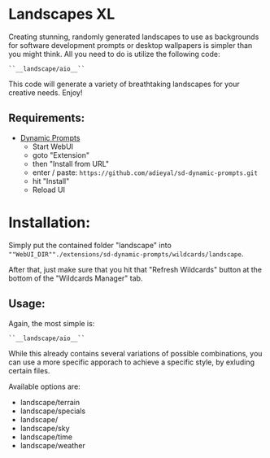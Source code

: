 # Landscapes XL


Creating stunning, randomly generated landscapes to use as backgrounds for software development prompts or desktop wallpapers is simpler than you might think. All you need to do is utilize the following code:

	``__landscape/aio__``

This code will generate a variety of breathtaking landscapes for your creative needs. Enjoy!


## Requirements:

* [Dynamic Prompts](https://github.com/adieyal/sd-dynamic-prompts)
	* Start WebUI
	* goto "Extension"
	* then "Install from URL"
	* enter / paste: ``https://github.com/adieyal/sd-dynamic-prompts.git``
	* hit "Install"
	* Reload UI

# Installation:

Simply put the contained folder "landscape" into ``""WebUI_DIR""./extensions/sd-dynamic-prompts/wildcards/landscape``.

After that, just make sure that you hit that "Refresh Wildcards" button at the bottom of the "Wildcards Manager" tab.


## Usage:

Again, the most simple is:

	``__landscape/aio__``

While this already contains several variations of possible combinations, you can use a more specific apporach to achieve a specific style, by exluding certain files.

Available options are:
* landscape/terrain
* landscape/specials
* landscape/
* landscape/sky
* landscape/time
* landscape/weather
